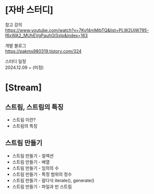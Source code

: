 # [자바 스터디]

참고 강의 <br/>
https://www.youtube.com/watch?v=7Kyf4mMjbTQ&list=PLW2UjW795-f6xWA2_MUhEVgPauhGl3xIp&index=163

개발 블로그 <br/>
https://pakms980319.tistory.com/324

스터디 일정 <br/>
2024.12.09 ~ (미정)

# [Stream]
## 스트림, 스트림의 특징
 - 스트림 이란?
 - 스트림의 특징
## 스트림 만들기
 - 스트림 만들기 - 컬렉션
 - 스트림 만들기 - 배열
 - 스트림 만들기 - 임의의 수
 - 스트림 만들기 - 특정 범위의 정수
 - 스트림 만들기 - 람다식 iterate(), generate()
 - 스트림 만들기 - 파일과 빈 스트림
